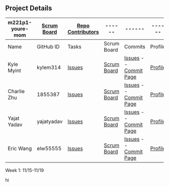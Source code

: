 ## Project Details

m221p1-youre-mom   | [Scrum Board](https://github.com/kylem314/p1-youre-mom/projects/1) | [Repo Contributors](https://github.com/kylem314/p1-youre-mom/graphs/contributors) | ------ | ------ | ------ |
------ | ------ | ------ | ------ | ------ | ------ |
Name            | GitHub ID | Tasks | Scrum Board | Commits | Profile |
Kyle Myint | kylem314 | [Issues](https://github.com/kylem314/youremom/issues/assigned/kylem314) | [Scrum Board](https://github.com/kylem314/youremom/projects/1?card_filter_query=assignee%3Akylem314) | [Issues](https://github.com/yajatyadav/spring_portfolio/issues/assigned/kylem314) -- [Commit Page](https://github.com/kylem314/youremom/commits?author=kylem314)| [Profile](https://github.com/kylem314) |
Charlie Zhu | 1855387 | [Issues](https://github.com/kylem314/youremom/issues/assigned/1855387) | [Scrum Board](https://github.com/kylem314/youremom/projects/1?card_filter_query=assignee%3A1855387) | [Issues](https://github.com/kylem314/youremom/issues/assigned/1855387) -- [Commit Page](https://github.com/kylem314/youremom/commits?author=1855387) | [Profile](https://github.com/1855387) |
Yajat Yadav | yajatyadav | [Issues](https://github.com/kylem314/youremom/issues/assigned/yajatyadav) | [Scrum Board](https://github.com/kylem314/youremom/projects/1?card_filter_query=assignee%3Ayajatyadav) | [Issues](https://github.com/kylem314/youremom/issues/assigned/yajatyadav) -- [Commit Page](https://github.com/kylem314/youremom/commits?author=yajatyadav) | [Profile](https://github.com/yajatyadav) | 
Eric Wang | elw55555 | [Issues](https://github.com/kylem314/youremom/issues/assigned/elw55555) | [Scrum Board](https://github.com/kylem314/youremom/projects/1?card_filter_query=assignee%3Aelw55555) | [Issues](https://github.com/yajatyadav/spring_portfolio/issues/assigned/florayuan18) -- [Commit Page](https://github.com/kylem314/youremom/commits?author=elw55555) | [Profile](https://github.com/elw55555) |

Week 1: 11/15-11/19

hi
